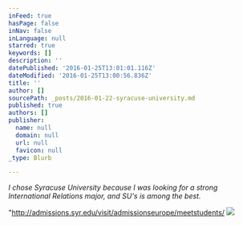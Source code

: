 ```yaml
---
inFeed: true
hasPage: false
inNav: false
inLanguage: null
starred: true
keywords: []
description: ''
datePublished: '2016-01-25T13:01:01.116Z'
dateModified: '2016-01-25T13:00:56.836Z'
title: ''
author: []
sourcePath: _posts/2016-01-22-syracuse-university.md
published: true
authors: []
publisher:
  name: null
  domain: null
  url: null
  favicon: null
_type: Blurb

---
```

_I chose Syracuse University because I was looking for a strong International Relations major, and SU's is among the best._

"http://admissions.syr.edu/visit/admissionseurope/meetstudents/
![](https://the-grid-user-content.s3-us-west-2.amazonaws.com/b0ad7529-43ab-4eea-9ed5-37f9b4302051.jpg)